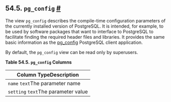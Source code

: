 ## 54.5. `pg_config` [#](#VIEW-PG-CONFIG)

The view `pg_config` describes the compile-time configuration parameters of the currently installed version of PostgreSQL. It is intended, for example, to be used by software packages that want to interface to PostgreSQL to facilitate finding the required header files and libraries. It provides the same basic information as the [pg\_config](app-pgconfig "pg_config") PostgreSQL client application.

By default, the `pg_config` view can be read only by superusers.

**Table 54.5. `pg_config` Columns**

| Column TypeDescription              |
| ----------------------------------- |
| `name` `text`The parameter name     |
| `setting` `text`The parameter value |